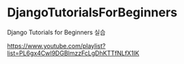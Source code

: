# DjangoTutorialsForBeginners
Django Tutorials for Beginners 실습

https://www.youtube.com/playlist?list=PL6gx4Cwl9DGBlmzzFcLgDhKTTfNLfX1IK

